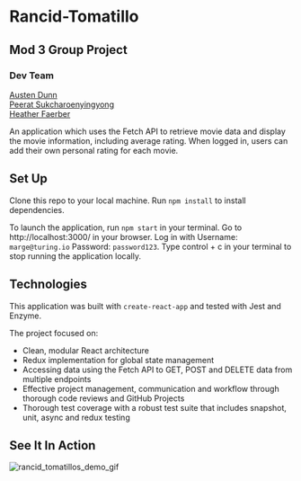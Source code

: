 # Rancid-Tomatillo
## Mod 3 Group Project
### Dev Team
[Austen Dunn](https://github.com/Dunn-Austen)  
[Peerat Sukcharoenyingyong](https://github.com/peeratmac)  
[Heather Faerber](https://github.com/hfaerber)  

An application which uses the Fetch API to retrieve movie data and display the
movie information, including average rating. When logged in, users can add their
 own personal rating for each movie.

## Set Up
Clone this repo to your local machine.  Run `npm install` to install
dependencies.  

To launch the application, run `npm start` in your terminal.
Go to http://localhost:3000/ in your browser.
Log in with Username: `marge@turing.io` Password: `password123`.
Type control + c in your terminal to stop running the application locally.

## Technologies
This application was built with `create-react-app` and tested with Jest and
Enzyme.  

The project focused on:
- Clean, modular React architecture
- Redux implementation for global state management
- Accessing data using the Fetch API to GET, POST and DELETE data from multiple endpoints
- Effective project management, communication and workflow through thorough code
reviews and GitHub Projects
- Thorough test coverage with a robust test suite that includes snapshot, unit,
async and redux testing

## See It In Action
![rancid_tomatillos_demo_gif](https://user-images.githubusercontent.com/48163945/71852056-c9c95580-30cf-11ea-9386-3b990729f4c5.gif)
